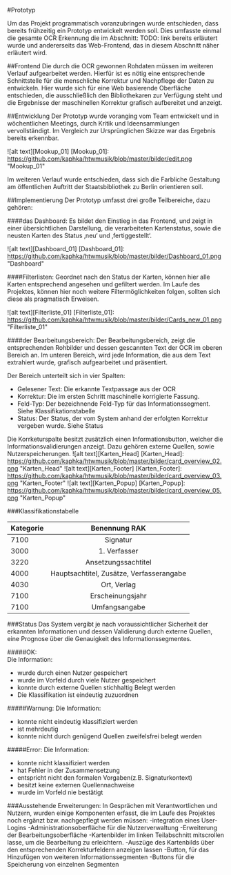 #Prototyp

Um das Projekt programmatisch voranzubringen wurde entschieden, dass bereits frühzeitig ein Prototyp entwickelt werden soll.
Dies umfasste einmal die gesamte OCR Erkennung die im Abschnitt: TODO: link bereits erläutert wurde und andererseits das Web-Frontend, das in diesem Abschnitt näher erläutert wird.



##Frontend
Die durch die OCR gewonnen Rohdaten müssen im weiteren Verlauf aufgearbeitet werden. Hierfür ist es nötig eine entsprechende Schnittstelle für die menschliche Korrektur und Nachpflege der Daten zu entwickeln. Hier wurde sich für eine Web basierende Oberfläche entschieden, die ausschließlich den Bibliothekaren zur Verfügung steht und die Ergebnisse der maschinellen Korrektur grafisch aufbereitet und anzeigt.

##Entwicklung
Der Prototyp wurde voranging vom Team entwickelt und in wöchentlichen Meetings, durch Kritik und Ideensammlungen vervollständigt. Im Vergleich zur Ursprünglichen Skizze war das Ergebnis bereits erkennbar.  

![alt text][Mookup_01]
[Mookup_01]: https://github.com/kaphka/htwmusik/blob/master/bilder/edit.png "Mookup_01"

Im weiteren Verlauf wurde entschieden, dass sich die Farbliche Gestaltung am öffentlichen Auftritt der Staatsbibliothek zu Berlin orientieren soll.

##Implementierung
Der Prototyp umfasst drei große Teilbereiche, dazu gehören:

####das Dashboard:
Es bildet den Einstieg in das Frontend, und zeigt in einer übersichtlichen Darstellung, die verarbeiteten Kartenstatus, sowie die neusten Karten des Status ‚neu‘ und ‚fertiggestellt‘.

![alt text][Dashboard_01]
[Dashboard_01]: https://github.com/kaphka/htwmusik/blob/master/bilder/Dashboard_01.png "Dashboard"

####Filterlisten: 
Geordnet nach den Status der Karten, können hier alle Karten entsprechend angesehen und gefiltert werden. Im Laufe des Projektes, können hier noch weitere Filtermöglichkeiten folgen, sollten sich diese als pragmatisch Erweisen.

![alt text][Filterliste_01]
[Filterliste_01]: https://github.com/kaphka/htwmusik/blob/master/bilder/Cards_new_01.png "Filterliste_01"

####der Bearbeitungsbereich:
Der Bearbeitungsbereich, zeigt die entsprechenden Rohbilder und dessen gescannten Text der OCR im oberen Bereich an.
Im unteren Bereich, wird jede Information, die aus dem Text extrahiert wurde, grafisch aufgearbeitet und präsentiert.

Der Bereich unterteilt sich in vier Spalten:

* Gelesener Text: Die erkannte Textpassage aus der OCR
* Korrektur: Die im ersten Schritt maschinelle korrigierte Fassung.
* Feld-Typ: Der bezeichnende Feld-Typ für das Informationssegment. Siehe Klassifikationstabelle
* Status: Der Status, der vom System anhand der erfolgten Korrektur vergeben wurde. Siehe Status

Die Korrketurspalte besitzt zusätzlich einen Informationsbutton, welcher die Informationsvalidierungen anzeigt. Dazu gehören externe Quellen, sowie Nutzerspeicherungen.
![alt text][Karten_Head]
[Karten_Head]: https://github.com/kaphka/htwmusik/blob/master/bilder/card_overview_02.png "Karten_Head"
![alt text][Karten_Footer]
[Karten_Footer]: https://github.com/kaphka/htwmusik/blob/master/bilder/card_overview_03.png "Karten_Footer"
![alt text][Karten_Popup]
[Karten_Popup]: https://github.com/kaphka/htwmusik/blob/master/bilder/card_overview_05.png "Karten_Popup"

###Klassifikationstabelle

|Kategorie|Benennung RAK|
| ------------- |:-------------:|
|7100|Signatur|
|3000|1. Verfasser|
|3220|Ansetzungssachtitel|
|4000|Hauptsachtitel, Zusätze, Verfasserangabe|
|4030|Ort, Verlag|
|7100|Erscheinungsjahr|
|7100|Umfangsangabe|

###Status
Das System vergibt je nach voraussichtlicher Sicherheit der erkannten Informationen und dessen Validierung durch externe Quellen, eine Prognose über die Genauigkeit des Informationssegmentes.

#####OK: 	
Die Information:
- 	wurde durch einen Nutzer gespeichert
-	wurde im Vorfeld durch viele Nutzer gespeichert
-	konnte durch externe Quellen stichhaltig Belegt werden
-	Die Klassifikation ist eindeutig zuzuordnen
	
#####Warnung:
Die Information:
-	konnte nicht eindeutig klassifiziert werden
-	ist mehrdeutig
-	konnte nicht durch genügend Quellen zweifelsfrei belegt werden

#####Error:
Die Information:
-	konnte nicht klassifiziert werden
-	hat Fehler in der Zusammensetzung
-	entspricht nicht den formalen Vorgaben(z.B. Signaturkontext)
-	besitzt keine externen Quellennachweise
-	wurde im Vorfeld nie bestätigt


###Ausstehende Erweiterungen:
In Gesprächen mit Verantwortlichen und Nutzern, wurden einige Komponenten erfasst, die im Laufe des Projektes noch ergänzt bzw. nachgepflegt werden müssen:
-integration eines User-Logins
-Administrationsoberfläche für die Nutzerverwaltung
-Erweiterung der Bearbeitungsoberfläche
	-Kartenbilder im linken Teilabschnitt mitscrollen lasse, um die Bearbeitung zu erleichtern.
	-Auszüge des Kartenbilds über den entsprechenden Korrekturfeldern anzeigen lassen
	-Button, für das Hinzufügen von weiteren Informationssegmenten
	-Buttons für die Speicherung von einzelnen Segmenten
